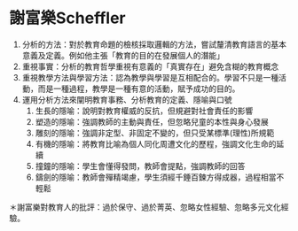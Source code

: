 # 謝富樂Scheffler 

1. 分析的方法：對於教育命題的檢核採取邏輯的方法，嘗試釐清教育語言的基本意義及定義。例如他主張「教育的目的在發展個人的潛能」
2. 重視事實：分析的教育哲學重視有意義的「真實存在」避免含糊的教育概念
3. 重視教學方法與學習方法：認為教學與學習是互相配合的。學習不只是一種活動，而是一種過程，教學是一種有意的活動，賦予成功的目的。
4. 運用分析方法來闡明教育事務、分析教育的定義、隱喻與口號
	1. 生長的隱喻：說明對教育權威的反抗，但規避對社會責任的影響
	2. 塑造的隱喻：強調教師的主動與責任，但忽略兒童的本性與身心發展
	3. 雕刻的隱喻：強調非定型、非固定不變的，但只受某標準(理性)所規範
	4. 有機的隱喻：將教育比喻為個人同化周遭文化的歷程，強調文化生命的延續
	5. 撞鐘的隱喻：學生會懂得發問，教師會提點，強調教師的回答
	6. 鑄劍的隱喻：教師會殫精竭慮，學生須經千錘百鍊方得成器，過程相當不輕鬆

＊謝富樂對教育人的批評：過於保守、過於菁英、忽略女性經驗、忽略多元文化經驗。